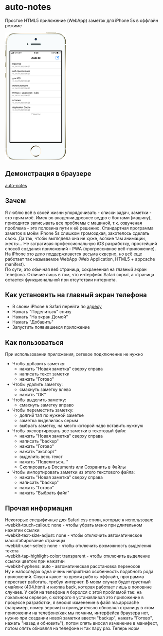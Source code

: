 # auto-notes
Простое HTML5 приложение (WebApp) заметок для iPhone 5s в оффлайн режиме

![](_temp.png)
## Демонстрация в браузере
[auto-notes](https://by-arriva.github.io/auto-notes/)
## Зачем
Я люблю всё в своей жизни упорядочивать - списки задач, заметки - это прям моё. Имея во владении древнее ведро с болтами (машину), приходится записывать все проблемы с машиной, т.к. озвученая проблема - это половина пути к её решению. Стандартная программа заметок в моём iPhone 5s слишком громоздкая, захотелось сделать свою. Да так, чтобы выглядела она не хуже, всякие там анимации, жесты... Не затрагивая профессиональную iOS разработку, простейший способ создания приложений - PWA (прогрессивное веб-приложение). На iPhone это дело поддерживается весьма скверно, но всё еще работает так называемое WebApp (Web Application, HTML5 + appcache manifest).\
По сути, это обычная веб страница, сохраненная на главный экран телефона. Отличие лишь в том, что интерфейс Safari скрыт, а страница остается функциональной при отсутствии интернета.
## Как установить на главный экран телефона
- В своем iPhone в Safari перейти по [адресу](https://by-arriva.github.io/auto-notes/)
- Нажать "Поделиться" снизу
- Нажать "На экран Домой"
- Нажать "Добавить"
- Запустить появившееся приложение
## Как пользоваться
При использовании приложения, сетевое подключение не нужно
- Чтобы добавить заметку:
    - нажать "Новая заметка" сверху справа
    - написать текст заметки
    - нажать "Готово"
- Чтобы удалить заметку:
    - смахнуть заметку влево
    - нажать "ОК"
- Чтобы выделить заметку:
    - смахнуть заметку вправо
- Чтобы переместить заметку:
    - долгий тап по нужной заметке
    - заметка выделилась серым
    - выбрать заметку, на место которой надо вставить нужную
- Чтобы экспортировать все заметки в текстовый файл:
    - нажать "Новая заметка" сверху справа
    - написать "backup"
    - нажать "Готово"
    - нажать "экспорт"
    - выделить весь текст
    - нажать "Поделиться..."
    - Скопировать в Documents или Сохранить в Файлы
- Чтобы импортировать заметки из этого текстового файла:
    - нажать "Новая заметка" сверху справа
    - написать "backup"
    - нажать "Готово"
    - нажать "Выбрать файл"
## Прочая информация
Некоторые специфичные для Safari css стили, которые я использовал:\
    -webkit-touch-callout: none - чтобы убрать меню при длительном нажатии ссылки\
    -webkit-text-size-adjust: none - чтобы отключить автоматическое масштабирование страницы\
    -webkit-user-select: none - чтобы отключить возможность выделения текста\
    -webkit-tap-highlight-color: transparent - чтобы отключить выделение ссылки цветом при нажатии\
    -webkit-hyphens: auto - автоматическая расстановка переносов\
Ну и напоследок одна очень неприятная особенность подобного рода приложений. Спустя какое-то время работы оффлайн, программа перестает работать, требуя интернет. В моем случае будет грустный смайлик (404.html) и кнопка back, которая работает лишь в половине случаев. У себя на телефоне я боролся с этой проблемой так: на локальном сервере, с которого я устанавливал это приложение в процессе разработки, я вносил изменение в файл ma.appcache (например, номер версии) и принудительно обновлял страницу в этом приложении на телефоне(как мы помним, интерфейса браузера нет, нужно при создании новой заметки ввести "backup", нажать "Готово", нажать "назад и обновить"), потом опять вносил изменение в манифест, потом опять обновлял на телефоне и так пару раз. Теперь норм
